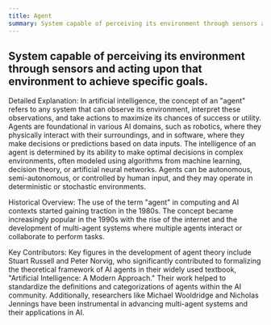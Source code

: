 ```yaml
---
title: Agent
summary: System capable of perceiving its environment through sensors and acting upon that environment to achieve specific goals.
---
```

## System capable of perceiving its environment through sensors and acting upon that environment to achieve specific goals.

Detailed Explanation:
In artificial intelligence, the concept of an "agent" refers to any system that can observe its environment, interpret these observations, and take actions to maximize its chances of success or utility. Agents are foundational in various AI domains, such as robotics, where they physically interact with their surroundings, and in software, where they make decisions or predictions based on data inputs. The intelligence of an agent is determined by its ability to make optimal decisions in complex environments, often modeled using algorithms from machine learning, decision theory, or artificial neural networks. Agents can be autonomous, semi-autonomous, or controlled by human input, and they may operate in deterministic or stochastic environments.

Historical Overview:
The use of the term "agent" in computing and AI contexts started gaining traction in the 1980s. The concept became increasingly popular in the 1990s with the rise of the internet and the development of multi-agent systems where multiple agents interact or collaborate to perform tasks.

Key Contributors:
Key figures in the development of agent theory include Stuart Russell and Peter Norvig, who significantly contributed to formalizing the theoretical framework of AI agents in their widely used textbook, "Artificial Intelligence: A Modern Approach." Their work helped to standardize the definitions and categorizations of agents within the AI community. Additionally, researchers like Michael Wooldridge and Nicholas Jennings have been instrumental in advancing multi-agent systems and their applications in AI.